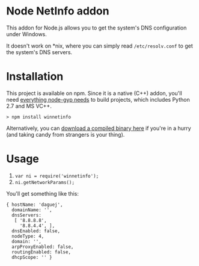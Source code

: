 Node NetInfo addon
==================
This addon for Node.js allows you to get the system's DNS configuration under Windows.

It doesn't work on *nix, where you can simply read `/etc/resolv.conf` to get the system's DNS servers.

Installation
============
This project is available on npm.  Since it is a native (C++) addon, you'll need [everything node-gyp needs](https://github.com/TooTallNate/node-gyp#installation) to build projects, which includes Python 2.7 and MS VC++.

    > npm install winnetinfo

Alternatively, you can [download a compiled binary here](https://github.com/downloads/daguej/node-winnetinfo/NodeWinNetInfo.node) if you're in a hurry (and taking candy from strangers is your thing).

Usage
=====
1. `var ni = require('winnetinfo');`
2. `ni.getNetworkParams();`

You'll get something like this:

	{ hostName: 'daguej',
	  domainName: '',
	  dnsServers:
	   [ '8.8.8.8',
		 '8.8.4.4', ],
	  dnsEnabled: false,
	  nodeType: 4,
	  domain: '',
	  arpProxyEnabled: false,
	  routingEnabled: false,
	  dhcpScope: '' }
